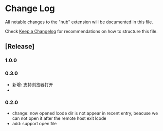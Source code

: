 # Change Log

All notable changes to the "hub" extension will be documented in this file.

Check [Keep a Changelog](http://keepachangelog.com/) for recommendations on how to structure this file.

## [Release]

### 1.0.0



### 0.3.0

- 新增: 支持浏览器打开
- 

### 0.2.0

- change: now opened lcode dir is not appear in recent entry, beacuse we can not open it after the remote host exit lcode
- add: support open file
